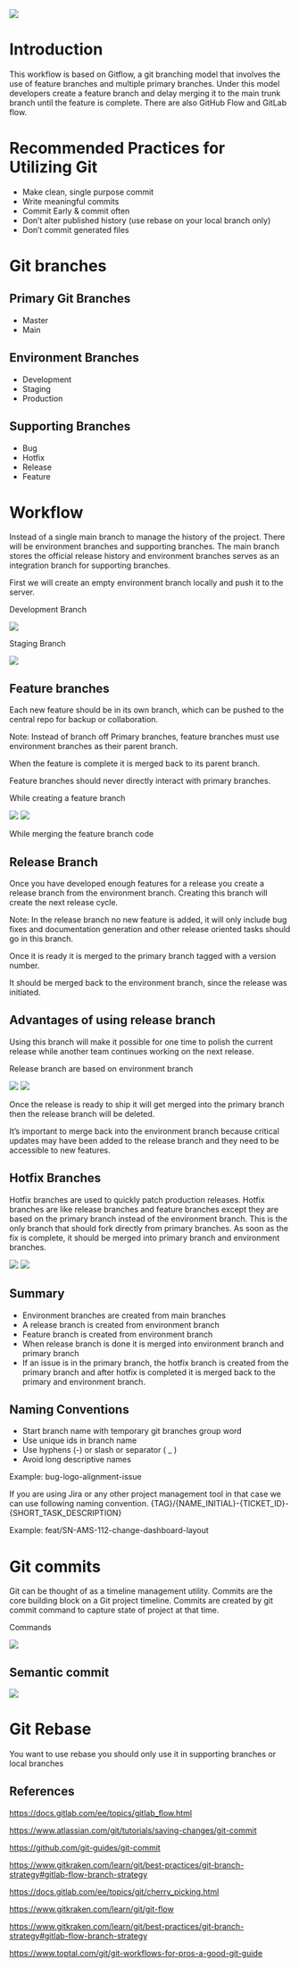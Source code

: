<img src="/assets/img/FrontendCodingGuidelinesGitWorkflow_0.png" />

# Introduction

This workflow is based on Gitflow, a git branching model that involves the use of feature branches and multiple primary branches. Under this model developers create a feature branch and delay merging it to the main trunk branch until the feature is complete. There are also GitHub Flow and GitLab flow.

# Recommended Practices for Utilizing Git

- Make clean, single purpose commit
- Write meaningful commits
- Commit Early & commit often
- Don’t alter published history (use rebase on your local branch only)
- Don’t commit generated files

# Git branches

## Primary Git Branches

- Master
- Main

## Environment Branches

- Development
- Staging
- Production

## Supporting Branches

- Bug
- Hotfix
- Release
- Feature

# Workflow

Instead of a single main branch to manage the history of the project. There will be environment branches and supporting branches. The main branch stores the official release history and environment branches serves as an integration branch for supporting branches.

First we will create an empty environment branch locally and push it to the server.

Development Branch

<img src="/assets/img/FrontendCodingGuidelinesGitWorkflow_1.png" />

Staging Branch

<img src="/assets/img/FrontendCodingGuidelinesGitWorkflow_2.png" />

## Feature branches

Each new feature should be in its own branch, which can be pushed to the central repo for backup or collaboration.

Note: Instead of branch off Primary branches, feature branches must use environment branches as their parent branch.

When the feature is complete it is merged back to its parent branch.

Feature branches should never directly interact with primary branches.

While creating a feature branch

<img src="/assets/img/FrontendCodingGuidelinesGitWorkflow_3.png" />

<img src="/assets/img/FrontendCodingGuidelinesGitWorkflow_4.png" />

While merging the feature branch code

## Release Branch

Once you have developed enough features for a release you create a release branch from the environment branch. Creating this branch will create the next release cycle.

Note: In the release branch no new feature is added, it will only include bug fixes and documentation generation and other release oriented tasks should go in this branch.

Once it is ready it is merged to the primary branch tagged with a version number.

It should be merged back to the environment branch, since the release was initiated.

## Advantages of using release branch

Using this branch will make it possible for one time to polish the current release while another team continues working on the next release.

Release branch are based on environment branch

<img src="/assets/img/FrontendCodingGuidelinesGitWorkflow_5.png" />

<img src="/assets/img/FrontendCodingGuidelinesGitWorkflow_6.png" />

Once the release is ready to ship it will get merged into the primary branch then the release branch will be deleted.

It’s important to merge back into the environment branch because critical updates may have been added to the release branch and they need to be accessible to new features.

## Hotfix Branches

Hotfix branches are used to quickly patch production releases. Hotfix branches are like release branches and feature branches except they are based on the primary branch instead of the environment branch. This is the only branch that should fork directly from primary branches. As soon as the fix is complete, it should be merged into primary branch and environment branches.

<img src="/assets/img/FrontendCodingGuidelinesGitWorkflow_7.png" />

<img src="/assets/img/FrontendCodingGuidelinesGitWorkflow_8.png" />

## Summary

- Environment branches are created from main branches
- A release branch is created from environment branch
- Feature branch is created from environment branch
- When release branch is done it is merged into environment branch and primary branch
- If an issue is in the primary branch, the hotfix branch is created from the primary branch and after hotfix is completed it is merged back to the primary and environment branch.

## Naming Conventions

- Start branch name with temporary git branches group word
- Use unique ids in branch name
- Use hyphens (-) or slash or separator ( _ )
- Avoid long descriptive names

Example: bug-logo-alignment-issue

If you are using Jira or any other project management tool in that case we can use following naming convention. {TAG}/{NAME_INITIAL}-{TICKET_ID}-{SHORT_TASK_DESCRIPTION}

Example: feat/SN-AMS-112-change-dashboard-layout

# Git commits

Git can be thought of as a timeline management utility. Commits are the core building block on a Git project timeline. Commits are created by git commit command to capture state of project at that time.

Commands

<img src="/assets/img/FrontendCodingGuidelinesGitWorkflow_9.png" />

## Semantic commit

<img src="/assets/img/FrontendCodingGuidelinesGitWorkflow_10.png" />

# Git Rebase

You want to use rebase you should only use it in supporting branches or local branches

## References

https://docs.gitlab.com/ee/topics/gitlab_flow.html

https://www.atlassian.com/git/tutorials/saving-changes/git-commit

https://github.com/git-guides/git-commit

https://www.gitkraken.com/learn/git/best-practices/git-branch-strategy#gitlab-flow-branch-strategy

https://docs.gitlab.com/ee/topics/git/cherry_picking.html

https://www.gitkraken.com/learn/git/git-flow

https://www.gitkraken.com/learn/git/best-practices/git-branch-strategy#gitlab-flow-branch-strategy

https://www.toptal.com/git/git-workflows-for-pros-a-good-git-guide